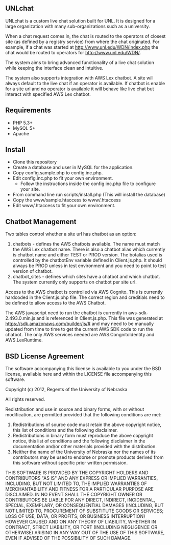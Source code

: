 UNLchat
---------------

UNLchat is a custom live chat solution built for UNL.  It is designed for a large organization with many sub-organizations such as a university.

When a chat request comes in, the chat is routed to the operators of closest site (as defined by a registry service) from where the chat originated.
For example, if a chat was started at http://www.unl.edu/WDN/index.php the chat would be routed to operators for http://www.unl.edu/WDN/.

The system aims to bring advanced functionality of a live chat solution while keeping the interface clean and intuitive.

The system also supports integration with AWS Lex chatbot. A site will always default to the live chat if an operator is available.  If chatbot is enable for a site url and no operator is available it will behave like live chat but interact with specified AWS Lex chatbot.

Requirements
------------
 - PHP 5.3+
 - MySQL 5+
 - Apache

Install
-------
 - Clone this repository
 - Create a database and user in MySQL for the application.
 - Copy config.sample.php to config.inc.php.
 - Edit config.inc.php to fit your own environment.
   - Follow the instructions inside the config.inc.php file to configure your site.
 - From command line run scripts/install.php (This will install the database)
 - Copy the www/sample.htaccess to www/.htaccess
 - Edit www/.htaccess to fit your own environment.

Chatbot Management
------------------
Two tables control whether a site url has chatbot as an option:
1. chatbots - defines the AWS chatbots available. The name must match the AWS Lex chatbot name.  There is also a chatbot alias which currently is chatbot name and either TEST or PROD version. The botalias used is controlled by the chatbotEnv variable defined in Client.js.php.  It should always be PROD unless in test environment and you need to point to test version of chatbot.
2. chatbot_sites - defines which sites have a chatbot and which chatbot.  The system currently only supports on chatbot per site url.

Access to the AWS chatbot is controlled via AWS Cognito.  This is currently hardcoded in the Client.js.php file.  The correct region and creditials need to be defined to allow access to the AWS Chatbot.

The AWS javascript need to run the chatbot is currently in aws-sdk-2.493.0.min.js and is referenced in Client.js.php.  This file was generated at https://sdk.amazonaws.com/builder/js/# and may need to be manually updated from time to time to get the current AWS SDK code to run the chatbot.  The only AWS services needed are AWS.CongnitoIdentity and AWS.LexRuntime.


BSD License Agreement
------------------------------------------------------------------------------------
The software accompanying this license is available to you under the BSD license, available here and within the LICENSE file accompanying this software.

Copyright (c) 2012, Regents of the University of Nebraska

All rights reserved.

Redistribution and use in source and binary forms, with or without modification, are
permitted provided that the following conditions are met:

1. Redistributions of source code must retain the above copyright notice, this list of conditions and the following disclaimer.
2. Redistributions in binary form must reproduce the above copyright notice, this list of conditions and the following disclaimer in the documentation and/or other materials provided with the distribution.
3. Neither the name of the University of Nebraska nor the names of its contributors may be used to endorse or promote products derived from this software without specific prior written permission.

 THIS SOFTWARE IS PROVIDED BY THE COPYRIGHT HOLDERS AND CONTRIBUTORS "AS IS" AND ANY
 EXPRESS OR IMPLIED WARRANTIES, INCLUDING, BUT NOT LIMITED TO, THE IMPLIED WARRANTIES
 OF MERCHANTABILITY AND FITNESS FOR A PARTICULAR PURPOSE ARE DISCLAIMED. IN NO EVENT
 SHALL THE COPYRIGHT OWNER OR CONTRIBUTORS BE LIABLE FOR ANY DIRECT, INDIRECT,
 INCIDENTAL, SPECIAL, EXEMPLARY, OR CONSEQUENTIAL DAMAGES (INCLUDING, BUT NOT LIMITED
 TO, PROCUREMENT OF SUBSTITUTE GOODS OR SERVICES; LOSS OF USE, DATA, OR PROFITS; OR
 BUSINESS INTERRUPTION) HOWEVER CAUSED AND ON ANY THEORY OF LIABILITY, WHETHER IN
 CONTRACT, STRICT LIABILITY, OR TORT (INCLUDING NEGLIGENCE OR OTHERWISE) ARISING IN
 ANY WAY OUT OF THE USE OF THIS SOFTWARE, EVEN IF ADVISED OF THE POSSIBILITY OF SUCH
 DAMAGE.
